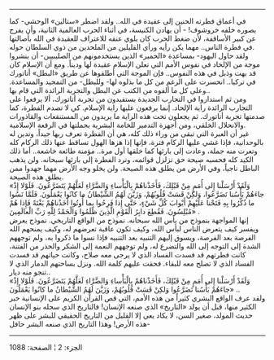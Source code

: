 ------------------------------------------------------------------------

في أعماق فطرته الحنين إلى عقيدة في الله.. ولقد اضطر «ستالين» الوحشي- كما
يصوره خلفه خروشوف! - أن يهادن الكنيسة، في أثناء الحرب العالمية الثانية،
وأن يفرج عن كبير الأساقفة، لأن ضغط الحرب كان يلوي عنقه للاعتراف للعقيدة
في الله بأصالتها في فطرة الناس.. مهما يكن رأيه ورأي القليلين من الملحدين
من ذوي السلطان حوله.  
ولقد حاول اليهود- بمساعدة «الحمير» الذين يستخدمونهم من الصليبيين- أن
ينشروا موجة من الإلحاد في نفوس الأمم التي تعلن الإسلام عقيدة لها وديناً.
ومع أن الإسلام كان قد بهت وذبل في هذه النفوس.. فإن الموجة التي أطلقوها
عن طريق «البطل» أتاتورك في تركيا.. انحسرت على الرغم من كل ما بذلوه لها-
وللبطل- من التمجيد والمساعدة. وعلى كل ما ألفوه من الكتب عن البطل
والتجربة الرائدة التي قام بها..  
ومن ثم استداروا في التجارب الجديدة يستفيدون من تجربة أتاتورك، ألا يرفعوا
على التجارب الرائدة راية الإلحاد. إنما يرفعون عليها راية الإسلام. كي لا
تصدم الفطرة، كما صدمتها تجربة أتاتورك. ثم يجعلون تحت هذه الراية ما
يريدون من المستنقعات والقاذورات والانحلال الخلقي، ومن أجهزة التدمير
للخامة البشرية بجملتها في الرقعة الإسلامية.  
غير أن العبرة التي تبقى من وراء ذلك كله، هي أن الفطرة تعرف ربها جيداً،
وتدين له بالوحدانية، فإذا غشي عليها الركام فترة، فإنها إذا هزها الهول
تساقط عنها ذلك الركام كله وتعرت منه جملة، وعادت إلى بارئها كما خلقها أول
مرة.. مؤمنة طائعة خاشعة.. أما ذلك الكيد كله فحسبه صيحة حق تزلزل قوائمه،
وترد الفطرة إلى بارئها سبحانه. ولن يذهب الباطل ناجياً، وفي الأرض من يطلق
هذه الصيحة. ولن يخلو وجه الأرض مهما جهدوا ممن يطلق هذه الصيحة.  
«وَلَقَدْ أَرْسَلْنا إِلى أُمَمٍ مِنْ قَبْلِكَ، فَأَخَذْناهُمْ بِالْبَأْساءِ وَالضَّرَّاءِ لَعَلَّهُمْ يَتَضَرَّعُونَ.
فَلَوْلا إِذْ جاءَهُمْ بَأْسُنا تَضَرَّعُوا، وَلكِنْ قَسَتْ قُلُوبُهُمْ، وَزَيَّنَ لَهُمُ الشَّيْطانُ ما كانُوا
يَعْمَلُونَ. فَلَمَّا نَسُوا ما ذُكِّرُوا بِهِ فَتَحْنا عَلَيْهِمْ أَبْوابَ كُلِّ شَيْءٍ، حَتَّى إِذا فَرِحُوا
بِما أُوتُوا أَخَذْناهُمْ بَغْتَةً فَإِذا هُمْ مُبْلِسُونَ. فَقُطِعَ دابِرُ الْقَوْمِ الَّذِينَ ظَلَمُوا
وَالْحَمْدُ لِلَّهِ رَبِّ الْعالَمِينَ» .  
إنها المواجهة بنموذج من بأس الله سبحانه. نموذج من الواقع التاريخي. نموذج
يعرض ويفسر كيف يتعرض الناس لبأس الله، وكيف تكون عاقبة تعرضهم له، وكيف
يمنحهم الله الفرصة بعد الفرصة، ويسوق إليهم التنبيه بعد التنبيه فإذا نسوا
ما ذكروا به، ولم توجههم الشدة إلى التوجه إلى الله والتضرع له، ولم توجههم
النعمة إلى الشكر والحذر من الفتنة، كانت فطرتهم قد فسدت الفساد الذي لا
يرجى معه صلاح، وكانت حياتهم قد فسدت الفساد الذي لا تصلح معه للبقاء. فحقت
عليهم كلمة الله. ونزل بساحتهم الدمار الذي لا تنجو منه ديار..  
«وَلَقَدْ أَرْسَلْنا إِلى أُمَمٍ مِنْ قَبْلِكَ، فَأَخَذْناهُمْ بِالْبَأْساءِ وَالضَّرَّاءِ لَعَلَّهُمْ يَتَضَرَّعُونَ.
فَلَوْلا إِذْ جاءَهُمْ بَأْسُنا تَضَرَّعُوا وَلكِنْ قَسَتْ قُلُوبُهُمْ، وَزَيَّنَ لَهُمُ الشَّيْطانُ ما كانُوا
يَعْمَلُونَ» ..  
ولقد عرف الواقع البشري كثيراً من هذه الأمم، التي قص القرآن الكريم على
الإنسانية خبر الكثير منها، قبل أن يولد «التاريخ» الذي صنعه الإنسان!
فالتاريخ الذي سجله بنو الإنسان حديث المولد، صغير السن، لا يكاد يعي إلا
القليل من التاريخ الحقيقي للبشر على ظهر هذه الأرض! وهذا التاريخ الذي
صنعه البشر حافل-

------------------------------------------------------------------------

الجزء: 2 ¦ الصفحة: 1088
